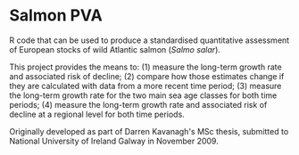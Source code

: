 # Salmon PVA
R code that can be used to produce a standardised quantitative assessment of European stocks of wild Atlantic salmon (*Salmo salar*).

This project provides the means to: (1) measure the long-term growth rate and associated risk of decline; (2) compare how those estimates change if they are calculated with data from a more recent time period; (3) measure the long-term growth rate for the two main sea age classes for both time periods; (4) measure the long-term growth rate and associated risk of decline at a regional level for both time periods.

Originally developed as part of Darren Kavanagh's MSc thesis, submitted to National University of Ireland Galway in November 2009.
